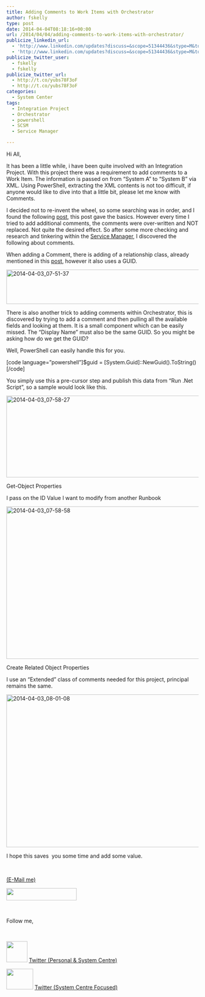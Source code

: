 ```yaml
---
title: Adding Comments to Work Items with Orchestrator
author: fskelly
type: post
date: 2014-04-04T08:18:16+00:00
url: /2014/04/04/adding-comments-to-work-items-with-orchestrator/
publicize_linkedin_url:
  - 'http://www.linkedin.com/updates?discuss=&scope=51344436&stype=M&topic=5857763708725403648&type=U&a=ve0V'
  - 'http://www.linkedin.com/updates?discuss=&scope=51344436&stype=M&topic=5857763708725403648&type=U&a=ve0V'
publicize_twitter_user:
  - fskelly
  - fskelly
publicize_twitter_url:
  - http://t.co/yubs78F3oF
  - http://t.co/yubs78F3oF
categories:
  - System Center
tags:
  - Integration Project
  - Orchestrator
  - powershell
  - SCSM
  - Service Manager

---
```

Hi All,

It has been a little while, i have been quite involved with an Integration Project. With this project there was a requirement to add comments to a Work Item. The information is passed on from &ldquo;System A&rdquo; to &ldquo;System B&rdquo; via XML. Using PowerShell, extracting the XML contents is not too difficult, if anyone would like to dive into that a little bit, please let me know with Comments.

I decided not to re-invent the wheel, so some searching was in order, and I found the following [post][1], this post gave the basics. However every time I tried to add additional comments, the comments were over-written and NOT replaced. Not quite the desired effect. So after some more checking and research and tinkering within the [Service Manager][2], I discovered the following about comments.

When adding a Comment, there is adding of a relationship class, already mentioned in this [post][1], however it also uses a GUID.

[<img loading="lazy" title="2014-04-03_07-51-37" style="border-top:0;border-right:0;border-bottom:0;border-left:0;display:inline;" border="0" alt="2014-04-03_07-51-37" src="/wp-content/uploads/2014/04/2014-04-03_07-51-37_thumb3.jpg" width="595" height="90" />][3] 

There is also another trick to adding comments within Orchestrator, this is discovered by trying to add a comment and then pulling all the available fields and looking at them. It is a small component which can be easily missed. The &ldquo;Display Name&rdquo; must also be the same GUID. So you might be asking how do we get the GUID?

Well, PowerShell can easily handle this for you.

[code language=&#8221;powershell&#8221;]$guid = [System.Guid]::NewGuid().ToString()[/code]

You simply use this a pre-cursor step and publish this data from &ldquo;Run .Net Script&rdquo;, so a sample would look like this.

[<img loading="lazy" title="2014-04-03_07-58-27" style="border-top:0;border-right:0;border-bottom:0;border-left:0;display:inline;" border="0" alt="2014-04-03_07-58-27" src="/wp-content/uploads/2014/04/2014-04-03_07-58-27_thumb1-1.jpg" width="582" height="214" />][4] 

Get-Object Properties

I pass on the ID Value I want to modify from another Runbook

[<img loading="lazy" title="2014-04-03_07-58-58" style="border-top:0;border-right:0;border-bottom:0;border-left:0;display:inline;" border="0" alt="2014-04-03_07-58-58" src="/wp-content/uploads/2014/04/2014-04-03_07-58-58_thumb1.jpg" width="578" height="399" />][5] 

Create Related Object Properties

I use an &ldquo;Extended&rdquo; class of comments needed for this project, principal remains the same.

[<img loading="lazy" title="2014-04-03_08-01-08" style="border-top:0;border-right:0;border-bottom:0;border-left:0;display:inline;" border="0" alt="2014-04-03_08-01-08" src="/wp-content/uploads/2014/04/2014-04-03_08-01-08_thumb3.jpg" width="580" height="400" />][6] 

I hope this saves&nbsp; you some time and add some value.

&nbsp; 

[(E-Mail me)][7] 

<img loading="lazy" alt="" src="/wp-content/uploads/2013/11/111913_0952_sendemailto3.png?w=614" width="184" height="32" /> 

&nbsp; 

Follow me, 

&nbsp; 

<img loading="lazy" alt="" src="/wp-content/uploads/2013/11/111913_0952_sendemailto5-1.jpg?w=614" width="55" height="55" /> [Twitter (Personal & System Centre)][8] 

[<img loading="lazy" alt="" src="/wp-content/uploads/2013/11/111913_0952_sendemailto6-1.jpg?w=614" width="70" height="54" />][9]&nbsp;[Twitter (System Centre Focused)][9]

 [1]: http://social.technet.microsoft.com/Forums/en-US/63ce41e2-e9c5-4ba0-a28f-30f8e8fb17d2/adding-scsm-user-comment-from-orchestrator-or-powershell
 [2]: http://technet.microsoft.com/en-us/library/hh305220.aspx
 [3]: /wp-content/uploads/2014/04/2014-04-03_07-51-375-1.jpg
 [4]: /wp-content/uploads/2014/04/2014-04-03_07-58-273-1.jpg
 [5]: /wp-content/uploads/2014/04/2014-04-03_07-58-583-1.jpg
 [6]: /wp-content/uploads/2014/04/2014-04-03_08-01-087-1.jpg
 [7]: mailto:systemcenterguyza@live.com
 [8]: https://twitter.com/fskelly
 [9]: https://twitter.com/syscenterguyza
